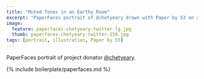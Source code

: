 ```yaml
---
title: "Muted Tones in an Earthy Room"
excerpt: "PaperFaces portrait of @chetyeary drawn with Paper by 53 on an iPad."
image: 
  feature: paperfaces-chetyeary-twitter-lg.jpg
  thumb: paperfaces-chetyeary-twitter-150.jpg
tags: [portrait, illustration, Paper by 53]
---
```


PaperFaces portrait of project donator [@chetyeary](http://twitter.com/chetyeary).

{% include boilerplate/paperfaces.md %}